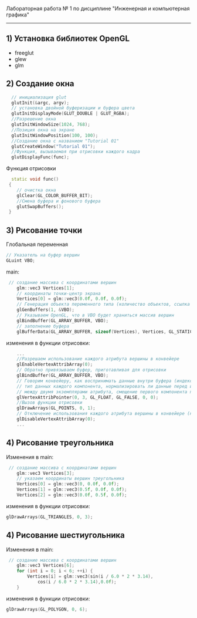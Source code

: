 Лабораторная работа № 1 по дисциплине "Инженерная и компьютерная графика"
***
## 1) Установка библиотек OpenGL
 - freeglut
 - glew
 - glm
## 2) Создание окна
```c++
  // инициализация glut
  glutInit(&argc, argv);
  // установка двойной буферизации и буфера цвета
  glutInitDisplayMode(GLUT_DOUBLE | GLUT_RGBA);
  //Разрешение окна
  glutInitWindowSize(1024, 768);
  //Позиция окна на экране
  glutInitWindowPosition(100, 100);
  //Создание окна с названием "Tutorial 01"
  glutCreateWindow("Tutorial 01");
  //Функция, вызываемая при отрисовки каждого кадра
  glutDisplayFunc(func);
```
Функция отрисовки 
```c++
  static void func()
 {
    // очистка окна
    glClear(GL_COLOR_BUFFER_BIT);
    //Смена буфера и фонового буфера
    glutSwapBuffers();
 }
 ```
## 3) Рисование точки
Глобальная переменная 
```c++
// Указатель на буфер вершин
GLuint VBO;
```
main:
```c++
 // создание массива с координатами вершин 
    glm::vec3 Vertices[1];
    // координаты точки-центр экрана 
    Vertices[0] = glm::vec3(0.0f, 0.0f, 0.0f);
    // Генерация объекта переменного типа (количество объектов, ссылка на массив для хранения)
    glGenBuffers(1, &VBO);
    // Указываем OpenGL, что в VBO будет храниться массив вершин
    glBindBuffer(GL_ARRAY_BUFFER, VBO);
    // заполнение буфера
    glBufferData(GL_ARRAY_BUFFER, sizeof(Vertices), Vertices, GL_STATIC_DRAW);
```
изменения в функции отрисовки:
```c++
    ...
    //Разрешаем использование каждого атрибута вершины в конвейере 
    glEnableVertexAttribArray(0);
    // Обратно привязываем буфер, приготавливая для отрисовки
    glBindBuffer(GL_ARRAY_BUFFER, VBO);
    // Говорим конвейеру, как воспринимать данные внутри буфера (индекс атрибута, количество аттрибутов,
    // тип данных каждого компонента, нормализировать ли данные перед использованием, шаг - число байтов
    // между двумя экземплярами атрибута, смещение первого компонента первого универсального атрибута вершины)
    glVertexAttribPointer(0, 3, GL_FLOAT, GL_FALSE, 0, 0);
    //Вызов функции отрисовки
    glDrawArrays(GL_POINTS, 0, 1);
    // Отключение использования каждого атрибута вершины в конвейере (необязятельно, но является хорошим тоном)
    glDisableVertexAttribArray(0);
    ...
```
## 4) Рисование треугольника
Изменения в main:
```c++
 // создание массива с координатами вершин 
    glm::vec3 Vertices[3];
    // указаем координаты вершин треугольника
    Vertices[0] = glm::vec3(0, 0.0f, 0.0f);
    Vertices[1] = glm::vec3(0.5f, 0.0f, 0.0f);
    Vertices[2] = glm::vec3(0.0f, 0.5f, 0.0f);
```
изменения в функции отрисовки:
```c++
glDrawArrays(GL_TRIANGLES, 0, 3);
```

## 4) Рисование шестиугольника
Изменения в main:
```c++
 // создание массива с координатами вершин 
    glm::vec3 Vertices[6];
	for (int i = 0; i < 6; ++i) {
		Vertices[i] = glm::vec3(sin(i / 6.0 * 2 * 3.14),
			cos(i / 6.0 * 2 * 3.14),0.0f);
	}
```
изменения в функции отрисовки:
```c++
glDrawArrays(GL_POLYGON, 0, 6);
```

